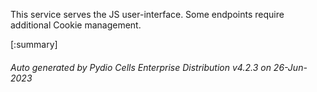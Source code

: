 






This service serves the JS user-interface. Some endpoints require additional Cookie management.

[:summary]

###### Auto generated by Pydio Cells Enterprise Distribution v4.2.3 on 26-Jun-2023
